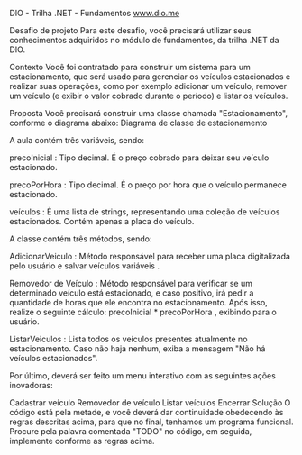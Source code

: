 DIO - Trilha .NET - Fundamentos
www.dio.me

Desafio de projeto
Para este desafio, você precisará utilizar seus conhecimentos adquiridos no módulo de fundamentos, da trilha .NET da DIO.

Contexto
Você foi contratado para construir um sistema para um estacionamento, que será usado para gerenciar os veículos estacionados e realizar suas operações, como por exemplo adicionar um veículo, remover um veículo (e exibir o valor cobrado durante o período) e listar os veículos.

Proposta
Você precisará construir uma classe chamada "Estacionamento", conforme o diagrama abaixo: Diagrama de classe de estacionamento

A aula contém três variáveis, sendo:

precoInicial : Tipo decimal. É o preço cobrado para deixar seu veículo estacionado.

precoPorHora : Tipo decimal. É o preço por hora que o veículo permanece estacionado.

veículos : É uma lista de strings, representando uma coleção de veículos estacionados. Contém apenas a placa do veículo.

A classe contém três métodos, sendo:

AdicionarVeiculo : Método responsável para receber uma placa digitalizada pelo usuário e salvar veículos variáveis .

Removedor de Veículo : Método responsável para verificar se um determinado veículo está estacionado, e caso positivo, irá pedir a quantidade de horas que ele encontra no estacionamento. Após isso, realize o seguinte cálculo: precoInicial * precoPorHora , exibindo para o usuário.

ListarVeiculos : Lista todos os veículos presentes atualmente no estacionamento. Caso não haja nenhum, exiba a mensagem "Não há veículos estacionados".

Por último, deverá ser feito um menu interativo com as seguintes ações inovadoras:

Cadastrar veículo
Removedor de veículo
Listar veículos
Encerrar
Solução
O código está pela metade, e você deverá dar continuidade obedecendo às regras descritas acima, para que no final, tenhamos um programa funcional. Procure pela palavra comentada "TODO" no código, em seguida, implemente conforme as regras acima.

